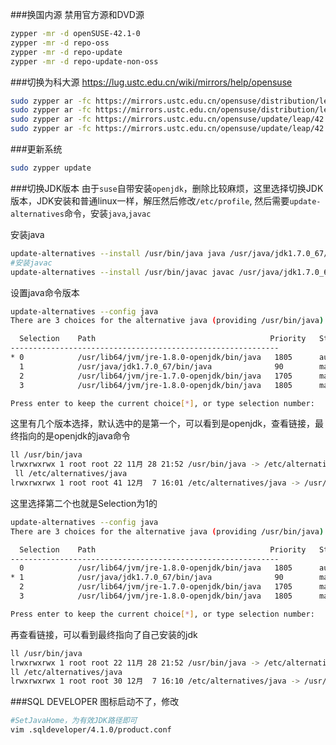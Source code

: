 ###换国内源
禁用官方源和DVD源
```bash
zypper -mr -d openSUSE-42.1-0
zypper -mr -d repo-oss
zypper -mr -d repo-update
zypper -mr -d repo-update-non-oss
```
###切换为科大源 
https://lug.ustc.edu.cn/wiki/mirrors/help/opensuse
```bash
sudo zypper ar -fc https://mirrors.ustc.edu.cn/opensuse/distribution/leap/42.1/repo/oss USTC:42.1:OSS
sudo zypper ar -fc https://mirrors.ustc.edu.cn/opensuse/distribution/leap/42.1/repo/non-oss USTC:42.1:NON-OSS
sudo zypper ar -fc https://mirrors.ustc.edu.cn/opensuse/update/leap/42.1/oss USTC:42.1:UPDATE-OSS
sudo zypper ar -fc https://mirrors.ustc.edu.cn/opensuse/update/leap/42.1/non-oss USTC:42.1:UPDATE-NON-OSS
```
###更新系统
```bash
sudo zypper update
```

###切换JDK版本
由于`suse`自带安装`openjdk`，删除比较麻烦，这里选择切换JDK版本，JDK安装和普通linux一样，解压然后修改`/etc/profile`,
然后需要`update-alternatives`命令，安装`java`,`javac`

安装java
```bash
update-alternatives --install /usr/bin/java java /usr/java/jdk1.7.0_67/bin/java 90
#安装javac
update-alternatives --install /usr/bin/javac javac /usr/java/jdk1.7.0_67/bin/javac 90
```
设置java命令版本
```bash
update-alternatives --config java
There are 3 choices for the alternative java (providing /usr/bin/java).

  Selection    Path                                       Priority   Status
------------------------------------------------------------
* 0            /usr/lib64/jvm/jre-1.8.0-openjdk/bin/java   1805      auto mode
  1            /usr/java/jdk1.7.0_67/bin/java              90        manual mode
  2            /usr/lib64/jvm/jre-1.7.0-openjdk/bin/java   1705      manual mode
  3            /usr/lib64/jvm/jre-1.8.0-openjdk/bin/java   1805      manual mode

Press enter to keep the current choice[*], or type selection number: 
```
这里有几个版本选择，默认选中的是第一个，可以看到是openjdk，查看链接，最终指向的是openjdk的java命令
```bash
ll /usr/bin/java
lrwxrwxrwx 1 root root 22 11月 28 21:52 /usr/bin/java -> /etc/alternatives/java
 ll /etc/alternatives/java
lrwxrwxrwx 1 root root 41 12月  7 16:01 /etc/alternatives/java -> /usr/lib64/jvm/jre-1.8.0-openjdk/bin/java
```
这里选择第二个也就是Selection为1的
```bash
update-alternatives --config java
There are 3 choices for the alternative java (providing /usr/bin/java).

  Selection    Path                                       Priority   Status
------------------------------------------------------------
  0            /usr/lib64/jvm/jre-1.8.0-openjdk/bin/java   1805      auto mode
* 1            /usr/java/jdk1.7.0_67/bin/java              90        manual mode
  2            /usr/lib64/jvm/jre-1.7.0-openjdk/bin/java   1705      manual mode
  3            /usr/lib64/jvm/jre-1.8.0-openjdk/bin/java   1805      manual mode

Press enter to keep the current choice[*], or type selection number: 
```
再查看链接，可以看到最终指向了自己安装的jdk
```bash
ll /usr/bin/java
lrwxrwxrwx 1 root root 22 11月 28 21:52 /usr/bin/java -> /etc/alternatives/java
ll /etc/alternatives/java
lrwxrwxrwx 1 root root 30 12月  7 16:10 /etc/alternatives/java -> /usr/java/jdk1.7.0_67/bin/java
```

###SQL DEVELOPER
图标启动不了，修改
```bash
#SetJavaHome，为有效JDK路径即可
vim .sqldeveloper/4.1.0/product.conf 
```